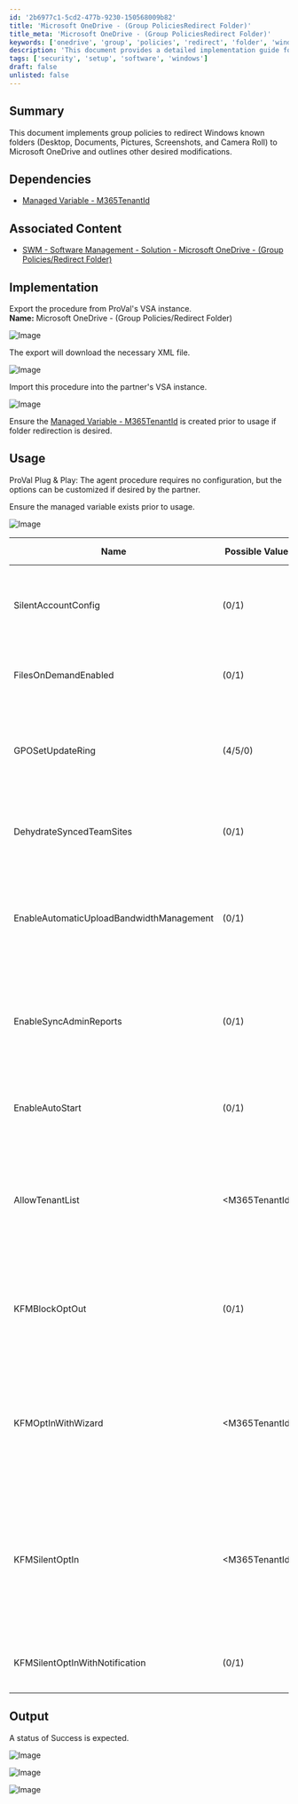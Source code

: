 ```yaml
---
id: '2b6977c1-5cd2-477b-9230-150568009b82'
title: 'Microsoft OneDrive - (Group PoliciesRedirect Folder)'
title_meta: 'Microsoft OneDrive - (Group PoliciesRedirect Folder)'
keywords: ['onedrive', 'group', 'policies', 'redirect', 'folder', 'windows']
description: 'This document provides a detailed implementation guide for redirecting Windows known folders such as Desktop, Documents, Pictures, Screenshots, and Camera Roll to Microsoft OneDrive using group policies. It includes dependencies, usage instructions, and customization options for partners.'
tags: ['security', 'setup', 'software', 'windows']
draft: false
unlisted: false
---
```


## Summary

This document implements group policies to redirect Windows known folders (Desktop, Documents, Pictures, Screenshots, and Camera Roll) to Microsoft OneDrive and outlines other desired modifications.

## Dependencies

- [Managed Variable - M365TenantId](<../variables/M365TenantId.md>)

## Associated Content

- [SWM - Software Management - Solution - Microsoft OneDrive - (Group Policies/Redirect Folder)](https://proval.itglue.com/DOC-5078775-16749809)

## Implementation

Export the procedure from ProVal's VSA instance.  
**Name:** Microsoft OneDrive - (Group Policies/Redirect Folder)  

![Image](../../../static/img/Microsoft-OneDrive---(Group-PoliciesRedirect-Folder)/image_1.png)  

The export will download the necessary XML file.  

![Image](../../../static/img/Microsoft-OneDrive---(Group-PoliciesRedirect-Folder)/image_2.png)  

Import this procedure into the partner's VSA instance.  

![Image](../../../static/img/Microsoft-OneDrive---(Group-PoliciesRedirect-Folder)/image_3.png)  

Ensure the [Managed Variable - M365TenantId](<../variables/M365TenantId.md>) is created prior to usage if folder redirection is desired.

## Usage

ProVal Plug & Play: The agent procedure requires no configuration, but the options can be customized if desired by the partner.  

Ensure the managed variable exists prior to usage.  

![Image](../../../static/img/Microsoft-OneDrive---(Group-PoliciesRedirect-Folder)/image_4.png)  

| Name                              | Possible Values | Procedure Default | Description                                                                                     |
|-----------------------------------|------------------|-------------------|-------------------------------------------------------------------------------------------------|
| SilentAccountConfig               | (0/1)            | 1                 | Silently sign in users to the OneDrive sync app with their Windows credentials                 |
| FilesOnDemandEnabled              | (0/1)            | 1                 | File contents don't download until a file is opened.                                          |
| GPOSetUpdateRing                  | (4/5/0)          | 5                 | Sets the update ring for OneDrive. 4 for Insider, 5 for Production, or 0 for Deferred         |
| DehydrateSyncedTeamSites          | (0/1)            | 1                 | Convert Microsoft Teams site files to online-only files                                        |
| EnableAutomaticUploadBandwidthManagement | (0/1)       | 1                 | This setting lets OneDrive upload data in the background only when unused bandwidth is available. |
| EnableSyncAdminReports            | (0/1)            | 1                 | Lets OneDrive report sync device and health data and include it in administrative sync reports. |
| EnableAutoStart                   | (0/1)            | 1                 | Always start OneDrive automatically when signing in to Windows                                 |
| AllowTenantList                   | \<M365TenantId>   | \<M365TenantId>    | This setting prevents users from easily uploading files to other organizations by specifying allowed tenant IDs |
| KFMBlockOptOut                    | (0/1)            | 1                 | This setting forces users to keep their Documents, Pictures, and Desktop folders directed to OneDrive. |
| KFMOptInWithWizard                | \<M365TenantId>   | \<M365TenantId>    | This setting shows a window that prompts users to move their Documents, Pictures, and Desktop folders to OneDrive. |
| KFMSilentOptIn                    | \<M365TenantId>   | \<M365TenantId>    | This setting redirects and moves your users' Documents, Pictures, and/or Desktop folders to OneDrive without any user interaction. |
| KFMSilentOptInWithNotification     | (0/1)            | 1                 | Shows a notification after a successful redirection.                                          |

## Output

A status of Success is expected.  

![Image](../../../static/img/Microsoft-OneDrive---(Group-PoliciesRedirect-Folder)/image_5.png)  

![Image](../../../static/img/Microsoft-OneDrive---(Group-PoliciesRedirect-Folder)/image_6.png)  

![Image](../../../static/img/Microsoft-OneDrive---(Group-PoliciesRedirect-Folder)/image_7.png)  



